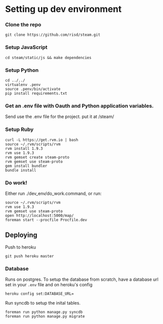 # Setting up dev environment

### Clone the repo

    git clone https://github.com/risd/steam.git

### Setup JavaScript

    cd steam/static/js && make dependencies

### Setup Python
    
    cd ../../
    virtualenv .penv
    source .penv/bin/activate
    pip install requirements.txt

### Get an .env file with Oauth and Python application variables.

Send use the .env file for the project. put it at /steam/

### Setup Ruby

    curl -L https://get.rvm.io | bash
    source ~/.rvm/scripts/rvm
    rvm install 1.9.3
    rvm use 1.9.3
    rvm gemset create steam-proto
    rvm gemset use steam-proto
    gem install bundler
    bundle install

### Do work!

Either run ./dev_env/do_work.command, or run:

    source ~/.rvm/scripts/rvm
    rvm use 1.9.3
    rvm gemset use steam-proto
    open http://localhost:5000/map/
    foreman start --procfile Procfile.dev

## Deploying

Push to heroku

    git push heroku master

### Database

Runs on postgres. To setup the database from scratch, have a database url set in your `.env` file and on heroku's config

    heroku config set:DATABASE_URL=

Run syncdb to setup the inital tables.

    foreman run python manage.py syncdb
    foreman run python manage.py migrate
